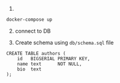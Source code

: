 
1. 
```bash
docker-compose up
```

2. connect to DB

3. Create schema using `db/schema.sql` file
```postgresql
CREATE TABLE authors (
    id   BIGSERIAL PRIMARY KEY,
    name text      NOT NULL,
    bio  text
);
```